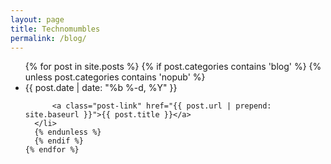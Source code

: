 ```yaml
---
layout: page
title: Technomumbles
permalink: /blog/
---
```


  <ul class="post-list">
    {% for post in site.posts %}
      {% if post.categories contains 'blog' %}
      {% unless post.categories contains 'nopub' %}
      <li>
        <span class="post-meta">{{ post.date | date: "%b %-d, %Y" }}</span>

          <a class="post-link" href="{{ post.url | prepend: site.baseurl }}">{{ post.title }}</a>
      </li>
      {% endunless %}
      {% endif %}
    {% endfor %}
  </ul>
